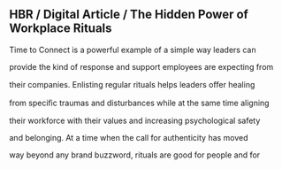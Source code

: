 ## HBR / Digital Article / The Hidden Power of Workplace Rituals

Time to Connect is a powerful example of a simple way leaders can

provide the kind of response and support employees are expecting from

their companies. Enlisting regular rituals helps leaders oﬀer healing

from speciﬁc traumas and disturbances while at the same time aligning

their workforce with their values and increasing psychological safety

and belonging. At a time when the call for authenticity has moved

way beyond any brand buzzword, rituals are good for people and for
